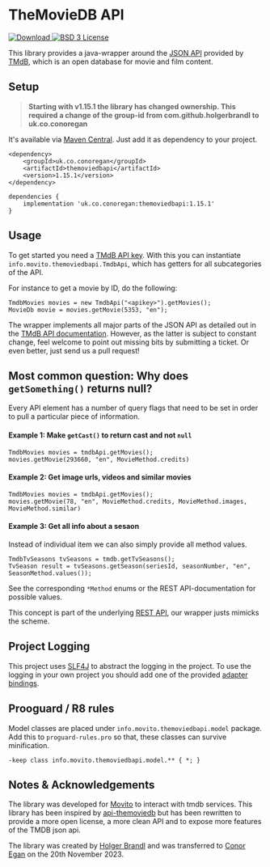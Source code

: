 TheMovieDB API
================

[![Download](https://img.shields.io/github/v/release/c-eg/themoviedbapi) ](https://github.com/holgerbrandl/themoviedbapi/releases)
[![BSD 3 License](http://img.shields.io/badge/license-BSD_3_Clause-green.svg)](https://opensource.org/licenses/BSD-3-Clause)


This library provides a java-wrapper around the [JSON API](http://api.themoviedb.org/) provided by
[TMdB](http://themoviedb.org), which is an open database for movie and film content.



Setup
-----

> **Starting with v1.15.1 the library has changed ownership. This required a change of the group-id from com.github.holgerbrandl to uk.co.conoregan**

It's available via [Maven Central](https://central.sonatype.com/artifact/uk.co.conoregan/themoviedbapi). Just add it as dependency to your project.

```
<dependency>
    <groupId>uk.co.conoregan</groupId>
    <artifactId>themoviedbapi</artifactId>
    <version>1.15.1</version>
</dependency>
```
```
dependencies {
    implementation 'uk.co.conoregan:themoviedbapi:1.15.1'
}
```

Usage
-----

To get started you need a [TMdB API key](http://docs.themoviedb.apiary.io/). With this you can instantiate
`info.movito.themoviedbapi.TmdbApi`, which has getters for all subcategories of the API.

For instance to get a movie by ID, do the following:

```
TmdbMovies movies = new TmdbApi("<apikey>").getMovies();
MovieDb movie = movies.getMovie(5353, "en");
```

The wrapper implements all major parts of the JSON API as detailed out in the [TMdB API documentation](http://api.themoviedb.org/).
However, as the latter is subject to constant change, feel welcome to point out missing bits by submitting a ticket.
Or even better, just send us a pull request!

Most common question: Why does `getSomething()` returns null?
---------------

Every API element has a number of query flags that need to be set in order to pull a particular piece of information.

#### Example 1: Make `getCast()` to return cast and not `null` 

```
TmdbMovies movies = tmdbApi.getMovies();
movies.getMovie(293660, "en", MovieMethod.credits)
```

#### Example 2: Get image urls, videos and similar movies
```
TmdbMovies movies = tmdbApi.getMovies();
movies.getMovie(78, "en", MovieMethod.credits, MovieMethod.images, MovieMethod.similar)
```


#### Example 3: Get all info about a sesaon
 
Instead of individual item we can also simply provide all method values.

```
TmdbTvSeasons tvSeasons = tmdb.getTvSeasons();
TvSeason result = tvSeasons.getSeason(seriesId, seasonNumber, "en", SeasonMethod.values());
```

See the corresponding `*Method` enums or the REST API-documentation for possible values.

This concept is part of the underlying [REST API](http://api.themoviedb.org/), our wrapper justs mimicks the scheme.



Project Logging
---------------

This project uses [SLF4J](http://www.slf4j.org) to abstract the logging in the project. To use the logging in your own
project you should add one of the provided [adapter bindings](http://www.slf4j.org/manual.html).

Prooguard / R8 rules
--------------------
Model classes are placed under `info.movito.themoviedbapi.model` package. Add this to `proguard-rules.pro` so that, these classes can survive minification.

```
-keep class info.movito.themoviedbapi.model.** { *; }
```

Notes & Acknowledgements
-------------------------

The library was developed for [Movito](http://www.movito.info) to interact with tmdb services. This library has been
inspired by [api-themoviedb](https://github.com/Omertron/api-themoviedb) but has been rewritten to provide a more open
license, a more clean API and to expose more features of the TMDB json api.

The library was created by [Holger Brandl](https://github.com/holgerbrandl) and was transferred to [Conor Egan](https://github.com/c-eg) on the 20th November 2023.
